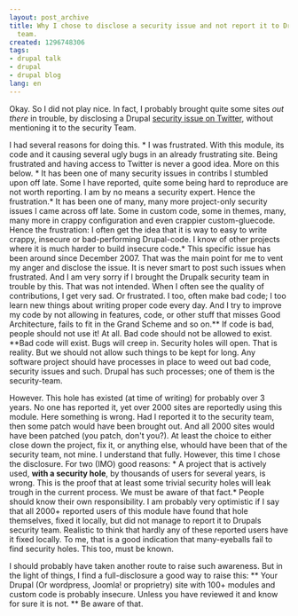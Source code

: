 ```yaml
---
layout: post_archive
title: Why I chose to disclose a security issue and not report it to Drupal securty
  team.
created: 1296748306
tags:
- drupal talk
- drupal
- drupal blog
lang: en
---
```

Okay. So I did not play nice. In fact, I probably brought quite some sites *out there* in trouble, by disclosing a Drupal [security issue on Twitter](http://twitter.com/#!/berkes/status/32125321654312960), without mentioning it to the security Team.

I had several reasons for doing this. * I was frustrated. With this module, its code and it causing several ugly bugs in an already frustrating site. Being frustrated and having access to Twitter is never a good idea. More on this below. * It has been one of many  security issues in contribs I stumbled upon off late. Some I have reported, quite some being hard to reproduce are not worth reporting. I am by no means a security expert. Hence the frustration.* It has been one of many, many more project-only security issues I came across off late. Some in custom code, some in themes, many, many more in crappy configuration and even crappier custom-gluecode. Hence the frustration: I often get the idea that it is way to easy to write crappy, insecure or bad-performing Drupal-code. I know of other projects where it is much harder to build insecure code.* This specific issue has been around since December 2007. That was the main point for me to vent my anger and disclose the issue. It is never smart to post such issues when frustrated. And I am very sorry if I brought the Drupalk security team in trouble by this. That was not intended. When I often see the quality of contributions, I get very sad. Or frustrated. I too, often make bad code; I too learn new things about writing proper code every day. And I try to improve my code by not allowing in features, code, or other stuff that misses Good Architecture, fails to fit in the Grand Scheme and so on.** If code is bad, people should not use it! At all. Bad code should not be allowed to exist. **Bad code will exist. Bugs will creep in. Security holes will open. That is reality. But we should not allow such things to be kept for long. Any software project should have processes in place to weed out bad code, security issues and such. Drupal has such processes; one of them is the security-team.

However. This hole has existed (at time of writing) for probably over 3 years. No one has reported it, yet over 2000 sites are reportedly using this module. Here something is wrong. Had I reported it to the security team, then some patch would have been brought out. And all 2000 sites would have been patched (you patch, don't you?). At least the choice to either close down the project, fix it, or anything else, whould have been that of the security team, not mine. I understand that fully. However, this time I chose the disclosure. For two (IMO) good reasons: * A project that is actively used, **with a security hole**, by thousands of users for several years, is wrong. This is the proof that at least some trivial security holes will leak trough in the current process. We must be aware of that fact.* People should know their own responsibility. I am probably very optimistic if I say that all 2000+ reported users of this module have found that hole themselves, fixed it locally, but did not manage to report it to Drupals security team. Realistic to think that hardly any of these reported users have it fixed locally. To me, that is a good indication that many-eyeballs fail to find security holes. This too, must be known.

I should probably have taken another route to raise such awareness. But in the light of things, I find a full-disclosure a good way to raise this: ** Your Drupal (Or wordpress, Joomla! or proprietry) site with 100+ modules and custom code is probably insecure. Unless you have reviewed it and know for sure it is not. ** Be aware of that. 
